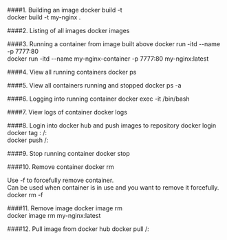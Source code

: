 ####1. Building an image
docker build -t <image-name> <directory path for Dockerfile> <br/>
docker build -t my-nginx .

####2. Listing of all images
docker images

####3. Running a container from image built above
docker run -itd --name <container-name> -p 7777:80 <imageId or image name with tag> <br>
docker run -itd --name my-nginx-container -p 7777:80 my-nginx:latest

####4. View all running containers
docker ps

####5. View all containers running and stopped
docker ps -a

####6. Logging into running container
docker exec -it <container-id> /bin/bash

####7. View logs of container
docker logs <container-id>

####8. Login into docker hub and push images to repository
docker login
docker tag <current-image>:<tag> <repository-name>/<image-name>:<tag> <br>
docker push <repository-name>/<image-name>:<tag>

####9. Stop running container
docker stop <container-id>

####10. Remove container
docker rm <container-id> <br>

Use -f to forcefully remove container.<br>
Can be used when container is in use and you want to remove it forcefully.<br>
docker rm -f <container-id>

####11. Remove image
docker image rm <image-name-with-tage OR image-id> <br>
docker image rm my-nginx:latest 

####12. Pull image from docker hub
docker pull <repository-name>/<image-name>:<tag>
